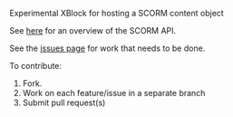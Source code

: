 Experimental XBlock for hosting a SCORM content object

See [here](http://scorm.com/scorm-explained/technical-scorm/run-time/) for an overview of the SCORM API.

See the [issues page](https://github.com/usernamenumber/xb_scorm/issues) for work that needs to be done.

To contribute:

1. Fork.
2. Work on each feature/issue in a separate branch
3. Submit pull request(s)

